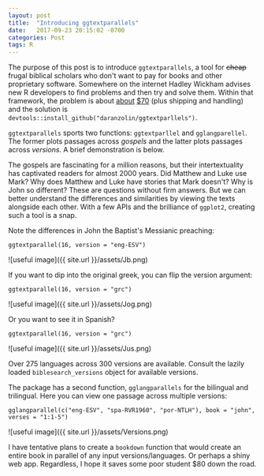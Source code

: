 ```yaml
---
layout: post
title:  "Introducing ggtextparallels"
date:   2017-09-23 20:15:02 -0700
categories: Post
tags: R 
---
```


The purpose of this post is to introduce `ggtextparallels`, a tool for ~~cheap~~ frugal biblical scholars who don't want to pay for books
and other proprietary software. Somewhere on the internet Hadley Wickham advises new R developers to find problems and then try and solve them. 
Within that framework, the problem is about [about](https://www.amazon.com/Gospel-Parallels-Comparison-Synoptic-Standard/dp/0840774842) [$70](https://www.amazon.com/Synopsis-Quattuor-Evangeliorum-Bible-Students/dp/3438051303) 
(plus shipping and handling) and the solution is `devtools::install_github("daranzolin/ggtextparllels")`. 

<!--more-->

`ggtextparallels` sports two functions: `ggtextparllel` and `gglangparellel`. The former plots passages across *gospels* and 
the latter plots passages across *versions.* A brief demonstration is below.

The gospels are fascinating for a million reasons, but their intertextuality has captivated readers for almost 2000 years. 
Did Matthew and Luke use Mark? Why does Matthew and Luke have stories that Mark doesn't? Why is John so different? These are questions without firm answers. But we can better understand the differences and similarities by viewing the texts alongside each other. With a few APIs and the brilliance of `ggplot2`, creating such a tool is a snap.

Note the differences in John the Baptist's Messianic preaching:

```
ggtextparallel(16, version = "eng-ESV")

```

![useful image]({{ site.url }}/assets/Jb.png)

If you want to dip into the original greek, you can flip the version argument:

```
ggtextparallel(16, version = "grc")

```

![useful image]({{ site.url }}/assets/Jog.png)

Or you want to see it in Spanish?


```
ggtextparallel(16, version = "grc")

```

![useful image]({{ site.url }}/assets/Jus.png)

Over 275 languages across 300 versions are available. Consult the lazily loaded `biblesearch_versions` object for available versions.

The package has a second function, `gglangparallels` for the bilingual and trilingual. Here you can view one passage across multiple versions:

```
gglangparallel(c("eng-ESV", "spa-RVR1960", "por-NTLH"), book = "john", verses = "1:1-5")

```

![useful image]({{ site.url }}/assets/Versions.png)

I have tentative plans to create a `bookdown` function that would create an entire book in parallel of any input versions/languages. Or perhaps
a shiny web app. Regardless, I hope it saves some poor student $80 down the road.



